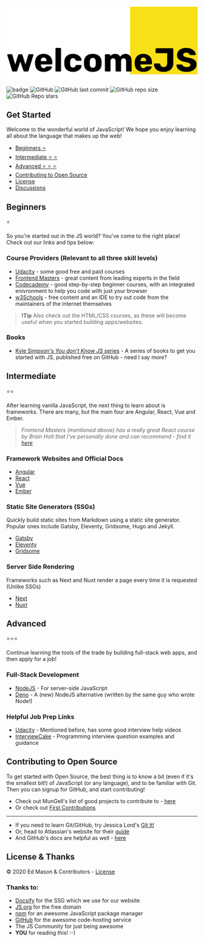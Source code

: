 ![logo](logo.png)

![badge](https://img.shields.io/badge/welcome-js-F7E018?style=flat-square)
![GitHub](https://img.shields.io/github/license/edapm/welcomejs?color=F7E018&style=flat-square)
![GitHub last commit](https://img.shields.io/github/last-commit/edapm/welcomejs?color=F7E018&label=updated&style=flat-square)
![GitHub repo size](https://img.shields.io/github/repo-size/edapm/welcomejs?color=F7E018&style=flat-square)
![GitHub Repo stars](https://img.shields.io/github/stars/edapm/welcomejs?color=F7E018&style=flat-square)

## Get Started

Welcome to the wonderful world of JavaScript! We hope you enjoy learning all about the language that makes up the web!

- [Beginners ⭐](#beginners)
- [Intermediate ⭐ ⭐](#intermediate)
- [Advanced ⭐ ⭐ ⭐](#advanced)
- [Contributing to Open Source](#contributing-to-open-source)
- [License](#license)
- [Discussions](https://github.com/edapm/welcomejs/discussions)

## Beginners
⭐

So you're started out in the JS world? You've come to the right place! Check out our links and tips below:

### Course Providers (Relevant to all three skill levels)

- [Udacity](https://udacity.com) - some good free and paid courses
- [Frontend Masters](https://frontendmasters.com) - great content from leading experts in the field
- [Codecademy](https://codecademy.com) - good step-by-step beginner courses, with an integrated enivronment to help you code with just your browser
- [w3Schools](https://w3schools.com) - free content and an IDE to try out code from the maintainers of the internet themselves

> **!Tip** Also check out the HTML/CSS courses, as these will become useful when you started building apps/websites.

### Books

- [Kyle Simpson's *You don't Know JS* series](https://github.com/getify/You-Dont-Know-JS) - A series of books to get you started with JS, published free on GitHub - need I say more?

## Intermediate
⭐⭐

After learning vanilla JavaScript, the next thing to learn about is frameworks. There are many, but the main four are Angular, React, Vue and Ember. 

> *Frontend Masters (mentioned above) has a really great React course by Brain Holt that I've personally done and can recommend - find it [here](https://frontendmasters.com/courses/complete-react-v5)*

### Framework Websites and Official Docs

- [Angular](https://angular.io)
- [React](https://reactjs.org)
- [Vue](https://vuejs.org)
- [Ember](https://emberjs.com)

### Static Site Generators (SSGs)

Quickly build static sites from Markdown using a static site generator. Popular ones include Gatsby, Eleventy, Gridsome, Hugo and Jekyll.

- [Gatsby](https://gatsbyjs.com)
- [Eleventy](https://11ty.dev)
- [Gridsome](https://gridsome.org)

### Server Side Rendering

Frameworks such as Next and Nuxt render a page every time it is requested (Unlike SSGs)

- [Next](https://nextjs.org)
- [Nuxt](https://nuxtjs.org)

## Advanced
⭐⭐⭐

Continue learning the tools of the trade by building full-stack web apps, and then apply for a job!

### Full-Stack Development

- [NodeJS](https://nodejs.org) - For server-side JavaScript
- [Deno](https://deno.land) - A (new) NodeJS alternative (written by the same guy who wrote Node!)

### Helpful Job Prep Links

- [Udacity](https://udacity.com) - Mentioned before, has some good interview help videos
- [InterviewCake](https://www.interviewcake.com) - Programming interview question examples and guidance

## Contributing to Open Source

To get started with Open Source, the best thing is to know a bit (even if it's the smallest bit!) of JavaScript (or any language), and to be familiar with Git. Then you can signup for GitHub, and start contributing!



- Check out MunGell's list of good projects to contribute to - [here](https://github.com/MunGell/awesome-for-beginners#javascript)
- Or check out [First Contributions](https://github.com/firstcontributions/first-contributions)

---

- If you need to learn Git/GitHub, try Jessica Lord's [Git It!](https://github.com/jlord/git-it-electron)
- Or, head to Atlassian's website for their [guide](https://www.atlassian.com/git)
- And GitHub's docs are helpful as well - [here](https://docs.github.com)

## License & Thanks

&copy; 2020 Ed Mason & Contributors - [License](https://github.com/edapm/welcomejs/blob/main/LICENSE)

### Thanks to:

- [Docsify](https://docsify.js.org) for the SSG which we use for our website
- [JS.org](https://js.org) for the free domain
- [npm](https://npmjs.com) for an awesome JavaScript package manager
- [GitHub](https://github.com) for the awesome code-hosting service
- The JS Community for just being awesome
- **YOU** for reading this! :-)
